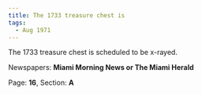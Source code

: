 ```yaml
---  
title: The 1733 treasure chest is  
tags:  
  - Aug 1971  
---  
```

  
The 1733 treasure chest is scheduled to be x-rayed.  
  
Newspapers: **Miami Morning News or The Miami Herald**  
  
Page: **16**, Section: **A** 
